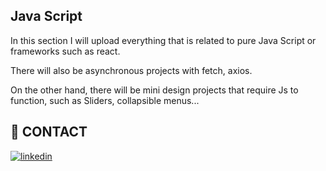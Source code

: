 ## Java Script

In this section I will upload everything that is related to pure Java Script or frameworks such as react.

There will also be asynchronous projects with fetch, axios.

On the other hand, there will be mini design projects that require Js to function, such as Sliders, collapsible menus...

## 🔗 CONTACT

[![linkedin](https://img.shields.io/badge/linkedin-0A66C2?style=for-the-badge&logo=linkedin&logoColor=white)](https://www.linkedin.com/in/aleksander-trujillo-90a066299/)
